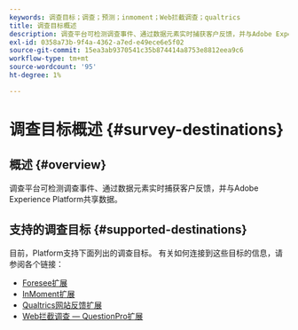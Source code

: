```yaml
---
keywords: 调查目标；调查；预测；inmoment；Web拦截调查；qualtrics
title: 调查目标概述
description: 调查平台可检测调查事件、通过数据元素实时捕获客户反馈，并与Adobe Experience Platform共享数据。
exl-id: 0358a73b-9f4a-4362-a7ed-e49ece6e5f02
source-git-commit: 15ea3ab9370541c35b874414a8753e8812eea9c6
workflow-type: tm+mt
source-wordcount: '95'
ht-degree: 1%

---
```


# 调查目标概述 {#survey-destinations}

## 概述 {#overview}

调查平台可检测调查事件、通过数据元素实时捕获客户反馈，并与Adobe Experience Platform共享数据。

## 支持的调查目标 {#supported-destinations}

目前，Platform支持下面列出的调查目标。 有关如何连接到这些目标的信息，请参阅各个链接：

* [Foresee扩展](./foresee.md)
* [InMoment扩展](./inmoment.md)
* [Qualtrics网站反馈扩展](./qualtrics.md)
* [Web拦截调查 — QuestionPro扩展](./web-intercept-surveys.md)
